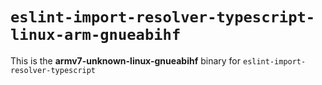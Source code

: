 # `eslint-import-resolver-typescript-linux-arm-gnueabihf`

This is the **armv7-unknown-linux-gnueabihf** binary for `eslint-import-resolver-typescript`
